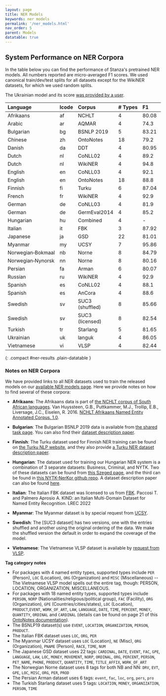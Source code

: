 ```yaml
---
layout: page
title: NER Models
keywords: ner models
permalink: '/ner_models.html'
nav_order: 5
parent: Models
datatable: true
---
```



## System Performance on NER Corpora

In the table below you can find the performance of Stanza's pretrained
NER models. All numbers reported are micro-averaged F1 scores. We used
canonical train/dev/test splits for all datasets except for the
WikiNER datasets, for which we used random splits.

The Ukrainian model and its score [was provided by a user](https://github.com/stanfordnlp/stanza/issues/319).

| Language          | lcode  | Corpus          | # Types   | F1    | Def?                                               | Since                              |  CORPUS DOC |
| :--------------   | :----  | :-----          | :-------  | :---- | :------------------------------------------------: | :---:                              | :---------  |
| Afrikaans         |   af   | NCHLT           | 4         | 80.08 | <i class="fas fa-check" style="color:#33a02c"></i> |                                    | [<i class="fas fa-file-alt"></i>](https://hdl.handle.net/20.500.12185/299) |
| Arabic            |   ar   | AQMAR           | 4         | 74.3  | <i class="fas fa-check" style="color:#33a02c"></i> |                                    | [<i class="fas fa-file-alt"></i>](http://www.cs.cmu.edu/~ark/ArabicNER/) |
| Bulgarian         |   bg   | BSNLP 2019      | 5         | 83.21 | <i class="fas fa-check" style="color:#33a02c"></i> | 1.2.1                              | [<i class="fas fa-file-alt"></i>](http://bsnlp.cs.helsinki.fi/bsnlp-2019/shared_task.html) |
| Chinese           |   zh   | OntoNotes       | 18        | 79.2  | <i class="fas fa-check" style="color:#33a02c"></i> |                                    | [<i class="fas fa-file-alt"></i>](https://catalog.ldc.upenn.edu/LDC2013T19) |
| Danish            |   da   | DDT             | 4         | 80.95 | <i class="fas fa-check" style="color:#33a02c"></i> | <b style="color:#33a02c">1.4.0</b> | [<i class="fas fa-file-alt"></i>](https://danlp-alexandra.readthedocs.io/en/latest/docs/datasets.html#dane)  [<i class="fas fa-file-alt"></i>](https://aclanthology.org/2020.lrec-1.565.pdf)  |
| Dutch             |   nl   | CoNLL02         | 4         | 89.2  | <i class="fas fa-check" style="color:#33a02c"></i> |                                    | [<i class="fas fa-file-alt"></i>](https://www.aclweb.org/anthology/W02-2024.pdf) |
| Dutch             |   nl   | WikiNER         | 4         | 94.8  | <i class="fas fa-minus" style="color:#a0332c"></i> |                                    | [<i class="fas fa-file-alt"></i>](https://figshare.com/articles/Learning_multilingual_named_entity_recognition_from_Wikipedia/5462500) |
| English           |   en   | CoNLL03         | 4         | 92.1  | <i class="fas fa-minus" style="color:#a0332c"></i> |                                    | [<i class="fas fa-file-alt"></i>](https://dl.acm.org/citation.cfm?id=1119195) |
| English           |   en   | OntoNotes       | 18        | 88.8  | <i class="fas fa-check" style="color:#33a02c"></i> |                                    | [<i class="fas fa-file-alt"></i>](https://catalog.ldc.upenn.edu/LDC2013T19) |
| Finnish           |   fi   | Turku           | 6         | 87.04 | <i class="fas fa-check" style="color:#33a02c"></i> | 1.2.1                              | [<i class="fas fa-file-alt"></i>](https://turkunlp.org/fin-ner.html) |
| French            |   fr   | WikiNER         | 4         | 92.9  | <i class="fas fa-check" style="color:#33a02c"></i> |                                    | [<i class="fas fa-file-alt"></i>](https://figshare.com/articles/Learning_multilingual_named_entity_recognition_from_Wikipedia/5462500) |
| German            |   de   | CoNLL03         | 4         | 81.9  | <i class="fas fa-check" style="color:#33a02c"></i> |                                    | [<i class="fas fa-file-alt"></i>](https://dl.acm.org/citation.cfm?id=1119195) |
| German            |   de   | GermEval2014    | 4         | 85.2  | <i class="fas fa-minus" style="color:#a0332c"></i> |                                    | [<i class="fas fa-file-alt"></i>](https://sites.google.com/site/germeval2014ner/data) |
| Hungarian         |   hu   | Combined        | 4         | -     | <i class="fas fa-check" style="color:#33a02c"></i> | 1.2.1                              | [<i class="fas fa-file-alt"></i>](https://rgai.inf.u-szeged.hu/node/130)  [<i class="fas fa-file-alt"></i>](https://github.com/nytud/NYTK-NerKor) |
| Italian           |   it   | FBK             | 3         | 87.92 | <i class="fas fa-check" style="color:#33a02c"></i> | 1.2.3                              | [<i class="fas fa-file-alt"></i>](https://dh.fbk.eu/) |
| Japanese          |   ja   | GSD             | 22        | 81.01 | <i class="fas fa-check" style="color:#33a02c"></i> | <b style="color:#33a02c">1.4.0</b> | [<i class="fas fa-file-alt"></i>](https://github.com/megagonlabs/UD_Japanese-GSD) |
| Myanmar           |   my   | UCSY            | 7         | 95.86 | <i class="fas fa-check" style="color:#33a02c"></i> | <b style="color:#33a02c">1.4.0</b> | [<i class="fas fa-file-alt"></i>](https://arxiv.org/ftp/arxiv/papers/1903/1903.04739.pdf) |
| Norwegian&#8209;Bokmaal |   nb   | Norne           | 8         | 84.79 | <i class="fas fa-check" style="color:#33a02c"></i> | <b style="color:#33a02c">1.4.0</b> | [<i class="fas fa-file-alt"></i>](https://github.com/ltgoslo/norne) |
| Norwegian&#8209;Nynorsk |   nn   | Norne           | 8         | 80.16 | <i class="fas fa-check" style="color:#33a02c"></i> | <b style="color:#33a02c">1.4.0</b> | [<i class="fas fa-file-alt"></i>](https://github.com/ltgoslo/norne) |
| Persian           |   fa   | Arman           | 6         | 80.07 | <i class="fas fa-check" style="color:#33a02c"></i> | <b style="color:#33a02c">1.4.0</b> | [<i class="fas fa-file-alt"></i>](https://github.com/HaniehP/PersianNER) |
| Russian           |   ru   | WikiNER         | 4         | 92.9  | <i class="fas fa-check" style="color:#33a02c"></i> |                                    | [<i class="fas fa-file-alt"></i>](https://figshare.com/articles/Learning_multilingual_named_entity_recognition_from_Wikipedia/5462500) |
| Spanish           |   es   | CoNLL02         | 4         | 88.1  | <i class="fas fa-check" style="color:#33a02c"></i> |                                    | [<i class="fas fa-file-alt"></i>](https://www.aclweb.org/anthology/W02-2024.pdf) |
| Spanish           |   es   | AnCora          | 4         | 88.6  | <i class="fas fa-minus" style="color:#a0332c"></i> |                                    | [<i class="fas fa-file-alt"></i>](http://clic.ub.edu/corpus/en) |
| Swedish           |   sv   | SUC3 (shuffled) | 8         | 85.66 | <i class="fas fa-check" style="color:#33a02c"></i> | <b style="color:#33a02c">1.4.0</b> | [<i class="fas fa-file-alt"></i>](https://spraakbanken.gu.se/en/resources/suc3) |
| Swedish           |   sv   | SUC3 (licensed) | 8         | 82.54 | <i class="fas fa-minus" style="color:#a0332c"></i> | <b style="color:#33a02c">1.4.0</b> | [<i class="fas fa-file-alt"></i>](https://spraakbanken.gu.se/en/resources/suc3) |
| Turkish           |   tr   | Starlang        | 5         | 81.65 | <i class="fas fa-check" style="color:#33a02c"></i> | <b style="color:#33a02c">1.4.0</b> | [<i class="fas fa-file-alt"></i>](https://ieeexplore.ieee.org/document/9259873) |
| Ukrainian         |   uk   | languk          | 4         | 86.05 | <i class="fas fa-check" style="color:#33a02c"></i> |                                    | [<i class="fas fa-file-alt"></i>](https://github.com/lang-uk/ner-uk) [<i class="fas fa-file-alt"></i>](https://github.com/gawy/stanza-lang-uk/releases/tag/v0.9)  |
| Vietnamese        |   vi   | VLSP            | 4         | 82.44 | <i class="fas fa-check" style="color:#33a02c"></i> | 1.2.1                              | [<i class="fas fa-file-alt"></i>](https://vlsp.org.vn/vlsp2018/eval/ner) |
{: .compact #ner-results .plain-datatable }

### Notes on NER Corpora

We have provided links to all NER datasets used to train the released models on our [available NER models page](available_models.md#available-ner-models). Here we provide notes on how to find several of these corpora:

- **Afrikaans**: The Afrikaans data is part of [the NCHLT corpus of South African languages](https://repo.sadilar.org/handle/20.500.12185/299).  Van Huyssteen, G.B., Puttkammer, M.J., Trollip, E.B., Liversage, J.C., Eiselen, R. 2016. [NCHLT Afrikaans Named Entity Annotated Corpus. 1.0](https://hdl.handle.net/20.500.12185/299).


- **Bulgarian**: The Bulgarian BSNLP 2019 data is available from [the shared task page](http://bsnlp.cs.helsinki.fi/bsnlp-2019/shared_task.html). You can also find their [dataset description paper](https://www.aclweb.org/anthology/W19-3709/).

- **Finnish**: The Turku dataset used for Finnish NER training can be found on [the Turku NLP website](https://turkunlp.org/fin-ner.html), and they also provide [a Turku NER dataset description paper](http://www.lrec-conf.org/proceedings/lrec2020/pdf/2020.lrec-1.567.pdf).

- **Hungarian**: The dataset used for training our Hungarian NER system is a combination of 3 separate datasets: Business, Criminal, and NYTK. Two of these datasets can be found from [this Szeged page](https://rgai.inf.u-szeged.hu/node/130), and the third can be found in [this NYTK-NerKor github repo](https://github.com/nytud/NYTK-NerKor). A dataset description paper can also be found [here](http://www.inf.u-szeged.hu/projectdirs/hlt/papers/lrec_ne-corpus.pdf).

- **Italian**: The Italian FBK dataset was licensed to us from [FBK](https://dh.fbk.eu/).  Paccosi T. and Palmero Aprosio A.  KIND: an Italian Multi-Domain Dataset for Named Entity Recognition.  LREC 2022

- **Myanmar**: The Myanmar dataset is by special request from [UCSY](https://arxiv.org/ftp/arxiv/papers/1903/1903.04739.pdf).

- **Swedish**: The [SUC3 dataset] has two versions, one with the entries shuffled and another using the original ordering of the data.  We make the shuffled version the default in order to expand the coverage of the model.

- **Vietnamese**: The Vietnamese VLSP dataset is available by [request from VLSP](https://vlsp.org.vn/vlsp2018/eval/ner).

**Tag category notes**

- For packages with 4 named entity types, supported types include `PER` (Person), `LOC` (Location), `ORG` (Organization) and `MISC` (Miscellaneous)
-- The Vietnamese VLSP model spells out the entire tag, though: PERSON, LOCATION, ORGANIZATION, MISCELLANEOUS.
- For packages with 18 named entity types, supported types include `PERSON`, `NORP` (Nationalities/religious/political group), `FAC` (Facility), `ORG` (Organization), `GPE` (Countries/cities/states), `LOC` (Location), `PRODUCT`,`EVENT`, `WORK_OF_ART`, `LAW`, `LANGUAGE`, `DATE`, `TIME`, `PERCENT`, `MONEY`, `QUANTITY`, `ORDINAL` and `CARDINAL` (details can be found on page 21 of this [OntoNotes documentation](https://catalog.ldc.upenn.edu/docs/LDC2013T19/OntoNotes-Release-5.0.pdf)).
- The BSNLP19 dataset(s) use `EVENT`, `LOCATION`, `ORGANIZATION`, `PERSON`, `PRODUCT`.
- The Italian FBK dataset uses `LOC`, `ORG`, `PER`
- The Myanmar UCSY dataset uses `LOC` (Location), `NE` (Misc), `ORG` (Organization), `PNAME` (Person), `RACE`, `TIME`, `NUM`
- The Japanese GSD dataset uses 22 tags: `CARDINAL`, `DATE`, `EVENT`, `FAC`, `GPE`, `LANGUAGE`, `LAW`, `LOC`, `MONEY`, `MOVEMENT`, `NORP`, `ORDINAL`, `ORG`, `PERCENT`, `PERSON`, `PET_NAME`, `PHONE`, `PRODUCT`, `QUANTITY`, `TIME`, `TITLE_AFFIX`, `WORK_OF_ART`
- The Norwegian Norne dataset uses 8 tags for both NB and NN: `DRV`, `EVT`, `GPE`, `LOC`, `MISC`, `ORG`, `PER`, `PROD`
- The Persian Arman dataset uses 6 tags: `event`, `fac`, `loc`, `org`, `pers`, `pro`
- The Turkish Starlang dataset uses 5 tags: `LOCATION`, `MONEY`, `ORGANIZATION`, `PERSON`, `TIME`

